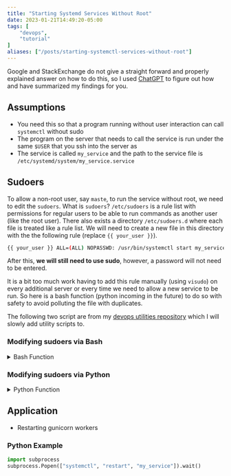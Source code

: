 ```yaml
---
title: "Starting Systemd Services Without Root"
date: 2023-01-21T14:49:20-05:00
tags: [
    "devops",
    "tutorial"
]
aliases: ["/posts/starting-systemctl-services-without-root"]
---
```


Google and StackExchange do not give a straight forward and properly explained answer on how to do this, so I used [ChatGPT](https://chat.openai.com/chat)
to figure out how and have summarized my findings for you.

## Assumptions

- You need this so that a program running without user interaction can call `systemctl` without sudo
- The program on the server that needs to call the service is run under the same `$USER` that you ssh into the server as
- The service is called `my_service` and the path to the service file is `/etc/systemd/system/my_service.service`

## Sudoers

To allow a non-root user, say `maste`, to run the service without root, we need to edit the `sudoers`. What is `sudoers`? `/etc/sudoers` is a rule list with permissions for regular users to be able to run commands as another user (like the root user). There also exists a directory `/etc/sudoers.d` where each file is treated like a rule list. We will need to create a new file in this directory with the the following rule (replace `{{ your_user }}`).

```sh
{{ your_user }} ALL=(ALL) NOPASSWD: /usr/bin/systemctl start my_service, /usr/bin/systemctl stop my_service, /usr/bin/systemctl restart my_service, /usr/bin/systemctl reload my_service, /usr/bin/systemctl status my_service
```

After this, **we will still need to use sudo**, however, a password will not need to be entered.

It is a bit too much work having to add this rule manually (using `visudo`) on every additional server or every time we need to allow a new service to be run. So here is a bash function (python incoming in the future) to do so with
safety to avoid polluting the file with duplicates.

The following two script are from my [devops utilities repository](https://github.com/elibroftw/devops-utilities) which
I will slowly add utility scripts to.

### Modifying sudoers via Bash

<details>
<summary>Bash Function</summary>

```bash
#!/bin/bash

allow_services_without_root() {
    # usage `allow_services_without_root monerod monero-wallet-rpc-prod monero-wallet-rpc-dev lenerva.com dev.lenerva.com`
    user=$(logname)
    for service in "$@"; do
        # allow user to start/stop/restart/reload the service
        sudoer_rule="$user ALL=(ALL) NOPASSWD: /usr/bin/systemctl start $service, /usr/bin/systemctl stop $service, /usr/bin/systemctl restart $service, /usr/bin/systemctl reload $service"

        # Check if the rule already exists in the sudoers file
        if ! grep -q "$sudoer_rule" /etc/sudoers.d/$user; then
            # Append the rule to the sudoers file
            echo "$sudoer_rule" | sudo tee -a /etc/sudoers.d/$user > /dev/null
            echo "SUCCESS: sudoers file modified to allow $user to start/stop/restart/reload $service"
        else
            echo "INFO: rule for $service already exists in the sudoers file"
        fi
    done
}
```

</details>

### Modifying sudoers via Python

<details>
<summary>Python Function</summary>

```py
#!/usr/bin/python3

import platform
import os

def systemd_services_without_root(*services):
    if platform.system() == 'Windows':
        print('ERROR: allow_services_without_root is not currently supported on Windows')
        return 1
    user = os.getlogin()
    new_rules = {}
    for service in services:
        commands = ', '.join((f'/usr/bin/systemctl {unit_cmd} {service}' for unit_cmd in ('start', 'stop', 'restart', 'reload')))
        new_rules[service] = f'{user} ALL=(ALL) NOPASSWD: {commands}\n'
    sudoers_file = f'/etc/sudoers.d/{user}'
    with open(sudoers_file, 'a+', encoding='utf-8') as f:
        existing_rules = set(f.readlines())
        rules_to_add = {}
        for service, new_rule in new_rules.items():
            if new_rule in existing_rules:
                print(f'INFO: rule for {service} already exists in /etc/sudoers')
            else:
                rules_to_add[service] = new_rule
        for service, rule in rules_to_add.items():
            f.write(rule)
            print(f'SUCCESS: {sudoers_file} modified to allow {user} to start/stop/restart/reload {service}')
    return 0
```

</details>

## Application

- Restarting gunicorn workers

### Python Example

```py
import subprocess
subprocess.Popen(["systemctl", "restart", "my_service"]).wait()
```
